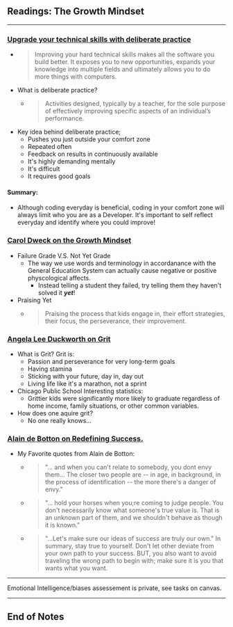 ## Readings: The Growth Mindset
***

### [Upgrade your technical skills with deliberate practice](https://web.archive.org/web/20160616225417/http://www.happybearsoftware.com/upgrade-your-technical-skills-with-deliberate-practice)

- > Improving your hard technical skills makes all the software you build better. It exposes you to new opportunities, expands your knowledge into multiple fields and ultimately allows you to do more things with computers.
- What is deliberate practice?
  * > Activities designed, typically by a teacher, for the sole purpose of effectively improving specific aspects of an individual’s performance.
- Key idea behind deliberate practice;
  * Pushes you just outside your comfort zone
  * Repeated often
  * Feedback on results in continuously available
  * It's highly demanding mentally
  * It's difficult
  * It requires good goals
#### Summary:
- Although coding everyday is beneficial, coding in your comfort zone will always limit who you are as a Developer. It's important to self reflect everyday and identify where you could improve!

### [Carol Dweck on the Growth Mindset](https://www.ted.com/talks/carol_dweck_the_power_of_believing_that_you_can_improve?language=en)

- Failure Grade V.S. Not Yet Grade
  * The way we use words and terminology in accordanance with the General Education System can actually cause negative or positive physcological affects.
    * Instead telling a student they failed, try telling them they haven't solved it ***yet***!
- Praising Yet
  * > Praising the process that kids engage in, their effort strategies, their focus, the perseverance, their improvement.
  
  
### [Angela Lee Duckworth on Grit](https://www.ted.com/talks/angela_lee_duckworth_grit_the_power_of_passion_and_perseverance)

- What is Grit? Grit is:
  * Passion and perseverance for very long-term goals
  * Having stamina
  * Sticking with your future, day in, day out
  * Living life like it's a marathon, not a sprint
- Chicago Public School Interesting statistics:
  * Grittier kids were significantly more likely to graduate regardless of home income, family situations, or other common variables.
- How does one aquire grit?
  * No one really knows...


### [Alain de Botton on Redefining Success.](https://www.ted.com/talks/alain_de_botton_a_kinder_gentler_philosophy_of_success)

- My Favorite quotes from Alain de Botton:
  * > "... and when you can't relate to somebody, you dont envy them... The closer two people are -- in age, in background, in the process of identification -- the more there's a danger of envy."
  * > "... hold your horses when you;re coming to judge people. You don't necessarily know what someone's true value is. That is an unknown part of them, and we shouldn't behave as though it is known."
  * > "...Let's make sure our ideas of success are truly our own."
In summary, stay true to yourself. Don't let other deviate from your own path to your success. BUT, you also want to avoid traveling the wrong path to begin with; make sure it is you that wants what you want.

***
Emotional Intelligence/biases assessement is private, see tasks on canvas.
***
 ## End of Notes
